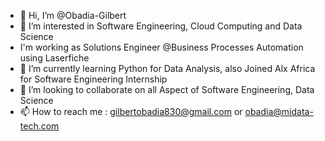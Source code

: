 - 👋 Hi, I’m @Obadia-Gilbert
- 👀 I’m interested in Software Engineering, Cloud Computing and Data Science
-    I'm working as Solutions Engineer @Business Processes Automation using Laserfiche
- 🌱 I’m currently learning Python for Data Analysis, also Joined Alx Africa for Software Engineering Internship
- 💞️ I’m looking to collaborate on all Aspect of Software Engineering, Data Science
- 📫 How to reach me : gilbertobadia830@gmail.com or obadia@midata-tech.com
##
<!---
Obadia-Gilbert/Obadia-Gilbert is a ✨ special ✨ repository because its `README.md` (this file) appears on your GitHub profile.
You can click the Preview link to take a look at your changes.
--->
